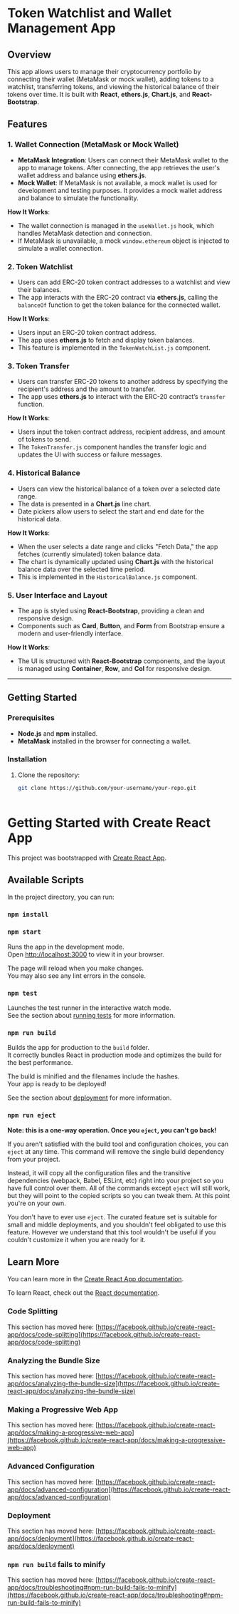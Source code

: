 # Token Watchlist and Wallet Management App

## Overview

This app allows users to manage their cryptocurrency portfolio by connecting their wallet (MetaMask or mock wallet), adding tokens to a watchlist, transferring tokens, and viewing the historical balance of their tokens over time. It is built with **React**, **ethers.js**, **Chart.js**, and **React-Bootstrap**.

## Features

### 1. Wallet Connection (MetaMask or Mock Wallet)
   - **MetaMask Integration**: Users can connect their MetaMask wallet to the app to manage tokens. After connecting, the app retrieves the user's wallet address and balance using **ethers.js**.
   - **Mock Wallet**: If MetaMask is not available, a mock wallet is used for development and testing purposes. It provides a mock wallet address and balance to simulate the functionality.
   
   **How It Works**:
   - The wallet connection is managed in the `useWallet.js` hook, which handles MetaMask detection and connection.
   - If MetaMask is unavailable, a mock `window.ethereum` object is injected to simulate a wallet connection.
   
### 2. Token Watchlist
   - Users can add ERC-20 token contract addresses to a watchlist and view their balances.
   - The app interacts with the ERC-20 contract via **ethers.js**, calling the `balanceOf` function to get the token balance for the connected wallet.

   **How It Works**:
   - Users input an ERC-20 token contract address.
   - The app uses **ethers.js** to fetch and display token balances.
   - This feature is implemented in the `TokenWatchList.js` component.

### 3. Token Transfer
   - Users can transfer ERC-20 tokens to another address by specifying the recipient's address and the amount to transfer.
   - The app uses **ethers.js** to interact with the ERC-20 contract’s `transfer` function.

   **How It Works**:
   - Users input the token contract address, recipient address, and amount of tokens to send.
   - The `TokenTransfer.js` component handles the transfer logic and updates the UI with success or failure messages.

### 4. Historical Balance
   - Users can view the historical balance of a token over a selected date range.
   - The data is presented in a **Chart.js** line chart.
   - Date pickers allow users to select the start and end date for the historical data.

   **How It Works**:
   - When the user selects a date range and clicks "Fetch Data," the app fetches (currently simulated) token balance data.
   - The chart is dynamically updated using **Chart.js** with the historical balance data over the selected time period.
   - This is implemented in the `HistoricalBalance.js` component.

### 5. User Interface and Layout
   - The app is styled using **React-Bootstrap**, providing a clean and responsive design.
   - Components such as **Card**, **Button**, and **Form** from Bootstrap ensure a modern and user-friendly interface.

   **How It Works**:
   - The UI is structured with **React-Bootstrap** components, and the layout is managed using **Container**, **Row**, and **Col** for responsive design.

---

## Getting Started

### Prerequisites
- **Node.js** and **npm** installed.
- **MetaMask** installed in the browser for connecting a wallet.

### Installation

1. Clone the repository:
   ```bash
   git clone https://github.com/your-username/your-repo.git


   
# Getting Started with Create React App

This project was bootstrapped with [Create React App](https://github.com/facebook/create-react-app).

## Available Scripts

In the project directory, you can run:
### `npm install`
### `npm start`

Runs the app in the development mode.\
Open [http://localhost:3000](http://localhost:3000) to view it in your browser.

The page will reload when you make changes.\
You may also see any lint errors in the console.

### `npm test`

Launches the test runner in the interactive watch mode.\
See the section about [running tests](https://facebook.github.io/create-react-app/docs/running-tests) for more information.

### `npm run build`

Builds the app for production to the `build` folder.\
It correctly bundles React in production mode and optimizes the build for the best performance.

The build is minified and the filenames include the hashes.\
Your app is ready to be deployed!

See the section about [deployment](https://facebook.github.io/create-react-app/docs/deployment) for more information.

### `npm run eject`

**Note: this is a one-way operation. Once you `eject`, you can't go back!**

If you aren't satisfied with the build tool and configuration choices, you can `eject` at any time. This command will remove the single build dependency from your project.

Instead, it will copy all the configuration files and the transitive dependencies (webpack, Babel, ESLint, etc) right into your project so you have full control over them. All of the commands except `eject` will still work, but they will point to the copied scripts so you can tweak them. At this point you're on your own.

You don't have to ever use `eject`. The curated feature set is suitable for small and middle deployments, and you shouldn't feel obligated to use this feature. However we understand that this tool wouldn't be useful if you couldn't customize it when you are ready for it.

## Learn More

You can learn more in the [Create React App documentation](https://facebook.github.io/create-react-app/docs/getting-started).

To learn React, check out the [React documentation](https://reactjs.org/).

### Code Splitting

This section has moved here: [https://facebook.github.io/create-react-app/docs/code-splitting](https://facebook.github.io/create-react-app/docs/code-splitting)

### Analyzing the Bundle Size

This section has moved here: [https://facebook.github.io/create-react-app/docs/analyzing-the-bundle-size](https://facebook.github.io/create-react-app/docs/analyzing-the-bundle-size)

### Making a Progressive Web App

This section has moved here: [https://facebook.github.io/create-react-app/docs/making-a-progressive-web-app](https://facebook.github.io/create-react-app/docs/making-a-progressive-web-app)

### Advanced Configuration

This section has moved here: [https://facebook.github.io/create-react-app/docs/advanced-configuration](https://facebook.github.io/create-react-app/docs/advanced-configuration)

### Deployment

This section has moved here: [https://facebook.github.io/create-react-app/docs/deployment](https://facebook.github.io/create-react-app/docs/deployment)

### `npm run build` fails to minify

This section has moved here: [https://facebook.github.io/create-react-app/docs/troubleshooting#npm-run-build-fails-to-minify](https://facebook.github.io/create-react-app/docs/troubleshooting#npm-run-build-fails-to-minify)
